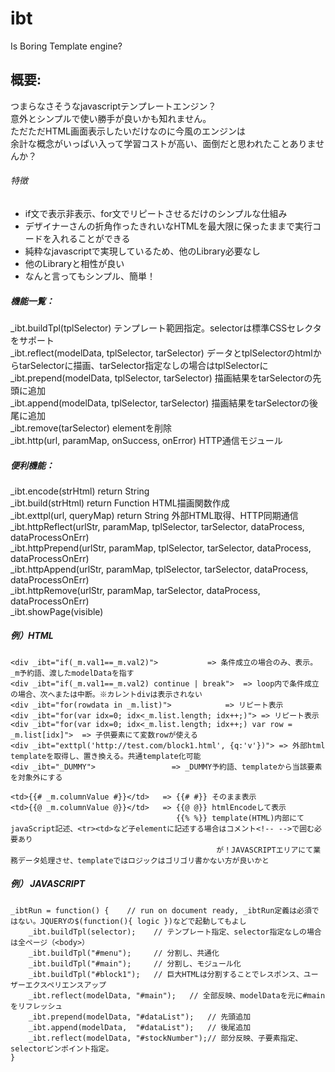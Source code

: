# ibt
Is Boring Template engine?

## 概要:  
つまらなさそうなjavascriptテンプレートエンジン？  
意外とシンプルで使い勝手が良いかも知れません。  
ただただHTML画面表示したいだけなのに今風のエンジンは  
余計な概念がいっぱい入って学習コストが高い、面倒だと思われたことありませんか？  
###### 特徴  
  - if文で表示非表示、for文でリピートさせるだけのシンプルな仕組み 
  - デザイナーさんの折角作ったきれいなHTMLを最大限に保ったままで実行コードを入れることができる  
  - 純粋なjavascriptで実現しているため、他のLibrary必要なし  
  - 他のLibraryと相性が良い  
  - なんと言ってもシンプル、簡単！  
  
##### 機能一覧：  
_ibt.buildTpl(tplSelector)							テンプレート範囲指定。selectorは標準CSSセレクタをサポート  
_ibt.reflect(modelData, tplSelector, tarSelector)	データとtplSelectorのhtmlからtarSelectorに描画、tarSelector指定なしの場合はtplSelectorに  
_ibt.prepend(modelData, tplSelector, tarSelector)	描画結果をtarSelectorの先頭に追加  
_ibt.append(modelData, tplSelector, tarSelector)	描画結果をtarSelectorの後尾に追加  
_ibt.remove(tarSelector)							elementを削除  
_ibt.http(url, paramMap, onSuccess, onError)		HTTP通信モジュール  
  
##### 便利機能：  
_ibt.encode(strHtml) return String  
_ibt.build(strHtml) return Function				HTML描画関数作成  
_ibt.exttpl(url, queryMap) return String		外部HTML取得、HTTP同期通信  
_ibt.httpReflect(urlStr, paramMap, tplSelector, tarSelector, dataProcess, dataProcessOnErr)  
_ibt.httpPrepend(urlStr, paramMap, tplSelector, tarSelector, dataProcess, dataProcessOnErr)  
_ibt.httpAppend(urlStr, paramMap, tplSelector, tarSelector, dataProcess, dataProcessOnErr)  
_ibt.httpRemove(urlStr, paramMap, tarSelector, dataProcess, dataProcessOnErr)  
_ibt.showPage(visible)  
  
##### 例）HTML  
```
<div _ibt="if(_m.val1==_m.val2)">			=> 条件成立の場合のみ、表示。_m予約語、渡したmodelDataを指す
<div _ibt="if(_m.val1==_m.val2) continue | break">	=> loop内で条件成立の場合、次へまたは中断。※カレントdivは表示されない
<div _ibt="for(rowdata in _m.list)">			=> リピート表示
<div _ibt="for(var idx=0; idx<_m.list.length; idx++;)">	=> リピート表示
<div _ibt="for(var idx=0; idx<_m.list.length; idx++;) var row = _m.list[idx]">	=> 子供要素にて変数rowが使える
<div _ibt="exttpl('http://test.com/block1.html', {q:'v'})">	=> 外部html templateを取得し、置き換える。共通template化可能
<div _ibt="_DUMMY">					=> _DUMMY予約語、templateから当該要素を対象外にする

<td>{{# _m.columnValue #}}</td>	  => {{# #}} そのまま表示
<td>{{@ _m.columnValue @}}</td>	  => {{@ @}} htmlEncodeして表示
                                     {{% %}} template(HTML)内部にてjavaScript記述、<tr><td>など子elementに記述する場合はコメント<!-- -->で囲む必要あり
                                              が！JAVASCRIPTエリアにて業務データ処理させ、templateではロジックはゴリゴリ書かない方が良いかと
```
##### 例） JAVASCRIPT  
```
_ibtRun = function() {    // run on document ready, _ibtRun定義は必須ではない。JQUERYの$(function(){ logic })などで起動してもよし  
	_ibt.buildTpl(selector);	// テンプレート指定、selector指定なしの場合は全ページ（<body>）  
	_ibt.buildTpl("#menu");		// 分割し、共通化  
	_ibt.buildTpl("#main");		// 分割し、モジュール化  
	_ibt.buildTpl("#block1");	// 巨大HTMLは分割することでレスポンス、ユーザーエクスペリエンスアップ  
	_ibt.reflect(modelData, "#main");	// 全部反映、modelDataを元に#mainをリフレッシュ  
	_ibt.prepend(modelData, "#dataList");	// 先頭追加  
	_ibt.append(modelData, 	"#dataList");	// 後尾追加  
	_ibt.reflect(modelData, "#stockNumber");// 部分反映、子要素指定、selectorピンポイント指定。  
}  
```
